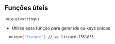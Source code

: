 ## Funções úteis
`unique(<string>)`
- Utilize essa função para gerar ids ou keys únicas

```sh
  unique('lizzard') // => lizzard-1551835
```
